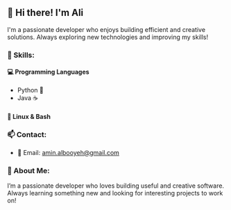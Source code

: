 ## 👋 Hi there! I'm Ali

I'm a passionate developer who enjoys building efficient and creative solutions. Always exploring new technologies and improving my skills!

### 🔧 Skills:

#### 💻 Programming Languages
- Python 🐍
- Java ☕

#### 🐧 Linux & Bash

### 📫 Contact:
- 📧 Email: amin.albooyeh@gmail.com


### 📌 About Me:
I’m a passionate developer who loves building useful and creative software. Always learning something new and looking for interesting projects to work on!


